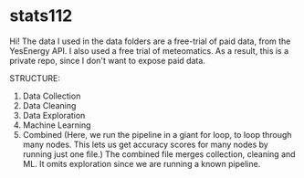 # stats112
Hi! 
The data I used in the data folders are a free-trial of paid data, from the YesEnergy API. I also used a free trial of meteomatics. 
As a result, this is a private repo, since I don't want to expose paid data. 

STRUCTURE: 
1. Data Collection
2. Data Cleaning
3. Data Exploration
4. Machine Learning
5. Combined (Here, we run the pipeline in a giant for loop, to loop through many nodes. 
This lets us get accuracy scores for many nodes by running just one file.)
The combined file merges collection, cleaning and ML. It omits exploration since we are running a known pipeline. 
